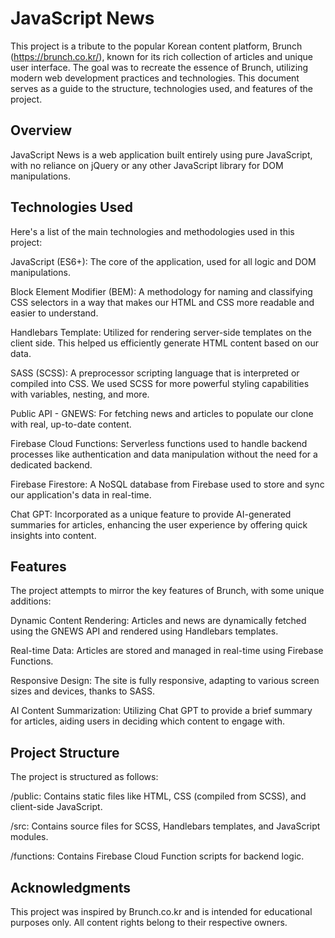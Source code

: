 # JavaScript News
This project is a tribute to the popular Korean content platform, Brunch (https://brunch.co.kr/), known for its rich collection of articles and unique user interface. The goal was to recreate the essence of Brunch, utilizing modern web development practices and technologies. This document serves as a guide to the structure, technologies used, and features of the project.

## Overview
JavaScript News is a web application built entirely using pure JavaScript, with no reliance on jQuery or any other JavaScript library for DOM manipulations.

## Technologies Used
Here's a list of the main technologies and methodologies used in this project:

JavaScript (ES6+): The core of the application, used for all logic and DOM manipulations.

Block Element Modifier (BEM): A methodology for naming and classifying CSS selectors in a way that makes our HTML and CSS more readable and easier to understand.

Handlebars Template: Utilized for rendering server-side templates on the client side. This helped us efficiently generate HTML content based on our data.

SASS (SCSS): A preprocessor scripting language that is interpreted or compiled into CSS. We used SCSS for more powerful styling capabilities with variables, nesting, and more.

Public API - GNEWS: For fetching news and articles to populate our clone with real, up-to-date content.

Firebase Cloud Functions: Serverless functions used to handle backend processes like authentication and data manipulation without the need for a dedicated backend.

Firebase Firestore: A NoSQL database from Firebase used to store and sync our application's data in real-time.

Chat GPT: Incorporated as a unique feature to provide AI-generated summaries for articles, enhancing the user experience by offering quick insights into content.

## Features
The project attempts to mirror the key features of Brunch, with some unique additions:

Dynamic Content Rendering: Articles and news are dynamically fetched using the GNEWS API and rendered using Handlebars templates.

Real-time Data: Articles are stored and managed in real-time using Firebase Functions.

Responsive Design: The site is fully responsive, adapting to various screen sizes and devices, thanks to SASS.

AI Content Summarization: Utilizing Chat GPT to provide a brief summary for articles, aiding users in deciding which content to engage with.

## Project Structure
The project is structured as follows:

/public: Contains static files like HTML, CSS (compiled from SCSS), and client-side JavaScript.

/src: Contains source files for SCSS, Handlebars templates, and JavaScript modules.

/functions: Contains Firebase Cloud Function scripts for backend logic.

## Acknowledgments
This project was inspired by Brunch.co.kr and is intended for educational purposes only. All content rights belong to their respective owners.
